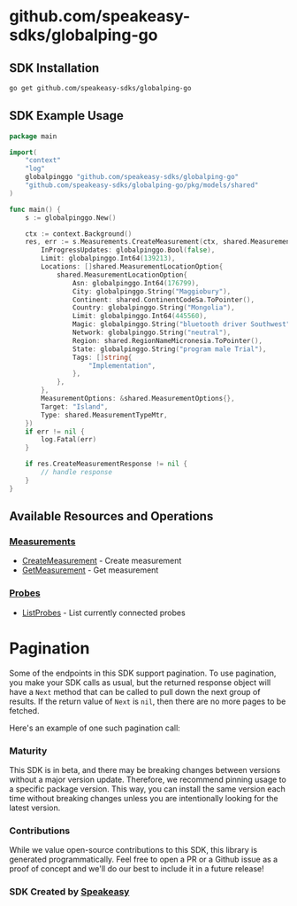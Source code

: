 # github.com/speakeasy-sdks/globalping-go

<!-- Start SDK Installation -->
## SDK Installation

```bash
go get github.com/speakeasy-sdks/globalping-go
```
<!-- End SDK Installation -->

## SDK Example Usage
<!-- Start SDK Example Usage -->
```go
package main

import(
	"context"
	"log"
	globalpinggo "github.com/speakeasy-sdks/globalping-go"
	"github.com/speakeasy-sdks/globalping-go/pkg/models/shared"
)

func main() {
    s := globalpinggo.New()

    ctx := context.Background()
    res, err := s.Measurements.CreateMeasurement(ctx, shared.MeasurementRequest{
        InProgressUpdates: globalpinggo.Bool(false),
        Limit: globalpinggo.Int64(139213),
        Locations: []shared.MeasurementLocationOption{
            shared.MeasurementLocationOption{
                Asn: globalpinggo.Int64(176799),
                City: globalpinggo.String("Maggiobury"),
                Continent: shared.ContinentCodeSa.ToPointer(),
                Country: globalpinggo.String("Mongolia"),
                Limit: globalpinggo.Int64(445560),
                Magic: globalpinggo.String("bluetooth driver Southwest"),
                Network: globalpinggo.String("neutral"),
                Region: shared.RegionNameMicronesia.ToPointer(),
                State: globalpinggo.String("program male Trial"),
                Tags: []string{
                    "Implementation",
                },
            },
        },
        MeasurementOptions: &shared.MeasurementOptions{},
        Target: "Island",
        Type: shared.MeasurementTypeMtr,
    })
    if err != nil {
        log.Fatal(err)
    }

    if res.CreateMeasurementResponse != nil {
        // handle response
    }
}
```
<!-- End SDK Example Usage -->

<!-- Start SDK Available Operations -->
## Available Resources and Operations


### [Measurements](docs/sdks/measurements/README.md)

* [CreateMeasurement](docs/sdks/measurements/README.md#createmeasurement) - Create measurement
* [GetMeasurement](docs/sdks/measurements/README.md#getmeasurement) - Get measurement

### [Probes](docs/sdks/probes/README.md)

* [ListProbes](docs/sdks/probes/README.md#listprobes) - List currently connected probes
<!-- End SDK Available Operations -->



<!-- Start Dev Containers -->

<!-- End Dev Containers -->



<!-- Start Pagination -->
# Pagination

Some of the endpoints in this SDK support pagination. To use pagination, you make your SDK calls as usual, but the
returned response object will have a `Next` method that can be called to pull down the next group of results. If the
return value of `Next` is `nil`, then there are no more pages to be fetched.

Here's an example of one such pagination call:
<!-- End Pagination -->



<!-- Start Go Types -->

<!-- End Go Types -->

<!-- Placeholder for Future Speakeasy SDK Sections -->



### Maturity

This SDK is in beta, and there may be breaking changes between versions without a major version update. Therefore, we recommend pinning usage
to a specific package version. This way, you can install the same version each time without breaking changes unless you are intentionally
looking for the latest version.

### Contributions

While we value open-source contributions to this SDK, this library is generated programmatically.
Feel free to open a PR or a Github issue as a proof of concept and we'll do our best to include it in a future release!

### SDK Created by [Speakeasy](https://docs.speakeasyapi.dev/docs/using-speakeasy/client-sdks)
